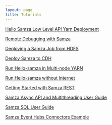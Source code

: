 ```yaml
---
layout: page
title: Tutorials
---
```

<!--
   Licensed to the Apache Software Foundation (ASF) under one or more
   contributor license agreements.  See the NOTICE file distributed with
   this work for additional information regarding copyright ownership.
   The ASF licenses this file to You under the Apache License, Version 2.0
   (the "License"); you may not use this file except in compliance with
   the License.  You may obtain a copy of the License at

       http://www.apache.org/licenses/LICENSE-2.0

   Unless required by applicable law or agreed to in writing, software
   distributed under the License is distributed on an "AS IS" BASIS,
   WITHOUT WARRANTIES OR CONDITIONS OF ANY KIND, either express or implied.
   See the License for the specific language governing permissions and
   limitations under the License.
-->
<!-- Uncomment after these features are fully released
[[Preview] Hello Samza High Level API Zookeeper Deployment](hello-samza-high-level-zk.html)

[[Preview] Hello Samza High Level API Yarn Deployment](hello-samza-high-level-yarn.html)

[[Preview] Hello Samza High Level API Code](hello-samza-high-level-code.html)
-->

[Hello Samza Low Level API Yarn Deployment](/startup/hello-samza/{{site.version}}/)

[Remote Debugging with Samza](remote-debugging-samza.html)

[Deploying a Samza Job from HDFS](deploy-samza-job-from-hdfs.html)

[Deploy Samza to CDH](deploy-samza-to-CDH.html)

[Run Hello-samza in Multi-node YARN](run-in-multi-node-yarn.html)

[Run Hello-samza without Internet](run-hello-samza-without-internet.html)

[Getting Started with Samza REST](samza-rest-getting-started.html)

[Samza Async API and Multithreading User Guide](samza-async-user-guide.html)

[Samza SQL User Guide](samza-sql.html)

[Samza Event Hubs Connectors Example](samza-event-hubs-standalone.html)


<!-- TODO a bunch of tutorials
[Log Walkthrough](log-walkthrough.html)
<a href="configuring-kafka-system.html">Configuring a Kafka System</a><br/>
<a href="joining-streams.html">Joining Streams</a><br/>
<a href="sort-stream.html">Sorting a Stream</a><br/>
<a href="group-by-count.html">Group-by and Counting</a><br/>
<a href="initialize-close.html">Initializing and Closing</a><br/>
<a href="windowing.html">Windowing</a><br/>
<a href="committing.html">Committing</a><br/> \-->
